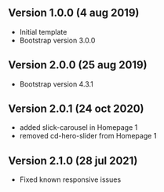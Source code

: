 ## Version 1.0.0 (4 aug 2019)
- Initial template
- Bootstrap version 3.0.0

## Version 2.0.0 (25 aug 2019)
- Bootstrap version 4.3.1

## Version 2.0.1 (24 oct 2020)
- added slick-carousel in Homepage 1
- removed cd-hero-slider from Homepage 1

## Version 2.1.0 (28 jul 2021)
- Fixed known responsive issues
